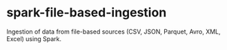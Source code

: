 # spark-file-based-ingestion
Ingestion of data from file-based sources (CSV, JSON, Parquet, Avro, XML, Excel) using Spark.
